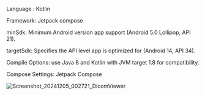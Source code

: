Language : Kotlin 

Framework: Jetpack compose 

minSdk: Minimum Android version app support (Android 5.0 Lollipop, API 21).

targetSdk: Specifies the API level app is optimized for (Android 14, API 34).

Compile Options:
use Java 8 and Kotlin with JVM target 1.8 for compatibility.

Compose Settings:
Jetpack Compose

![Screenshot_20241205_002721_DicomViewer](https://github.com/user-attachments/assets/18035e28-a334-4193-83e1-a42b801dd63a)
